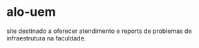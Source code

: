 # alo-uem
site destinado a oferecer atendimento e reports de problemas de infraestrutura na faculdade.
